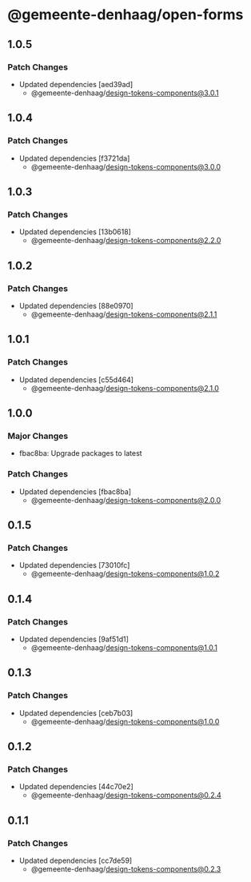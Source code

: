# @gemeente-denhaag/open-forms

## 1.0.5

### Patch Changes

- Updated dependencies [aed39ad]
  - @gemeente-denhaag/design-tokens-components@3.0.1

## 1.0.4

### Patch Changes

- Updated dependencies [f3721da]
  - @gemeente-denhaag/design-tokens-components@3.0.0

## 1.0.3

### Patch Changes

- Updated dependencies [13b0618]
  - @gemeente-denhaag/design-tokens-components@2.2.0

## 1.0.2

### Patch Changes

- Updated dependencies [88e0970]
  - @gemeente-denhaag/design-tokens-components@2.1.1

## 1.0.1

### Patch Changes

- Updated dependencies [c55d464]
  - @gemeente-denhaag/design-tokens-components@2.1.0

## 1.0.0

### Major Changes

- fbac8ba: Upgrade packages to latest

### Patch Changes

- Updated dependencies [fbac8ba]
  - @gemeente-denhaag/design-tokens-components@2.0.0

## 0.1.5

### Patch Changes

- Updated dependencies [73010fc]
  - @gemeente-denhaag/design-tokens-components@1.0.2

## 0.1.4

### Patch Changes

- Updated dependencies [9af51d1]
  - @gemeente-denhaag/design-tokens-components@1.0.1

## 0.1.3

### Patch Changes

- Updated dependencies [ceb7b03]
  - @gemeente-denhaag/design-tokens-components@1.0.0

## 0.1.2

### Patch Changes

- Updated dependencies [44c70e2]
  - @gemeente-denhaag/design-tokens-components@0.2.4

## 0.1.1

### Patch Changes

- Updated dependencies [cc7de59]
  - @gemeente-denhaag/design-tokens-components@0.2.3
